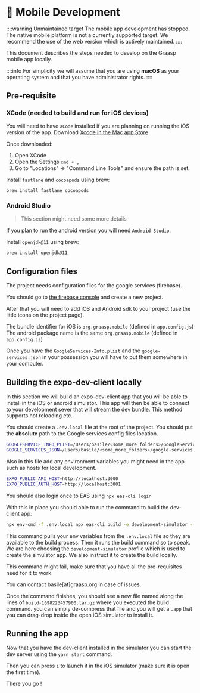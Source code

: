 # 📱 Mobile Development

::::warning Unmaintained target
The mobile app development has stopped. The native mobile platform is not a currently supported target.
We recommend the use of the web version which is actively maintained.
::::

This document describes the steps needed to develop on the Graasp mobile app locally.

::::info
For simplicity we will assume that you are using **macOS** as your operating system and that you have administrator rights.
::::

## Pre-requisite

### XCode (needed to build and run for iOS devices)

You will need to have `XCode` installed if you are planning on running the iOS version of the app.
Download [Xcode in the Mac app Store](https://apps.apple.com/us/app/xcode/id497799835)

Once downloaded:

1. Open XCode
2. Open the Settings `cmd + ,`
3. Go to "Locations" -> "Command Line Tools" and ensure the path is set.

Install `fastlane` and `cocoapods` using brew:

```sh
brew install fastlane cocoapods
```

### Android Studio

> This section might need some more details

If you plan to run the android version you will need `Android Studio`.

Install `openjdk@11` using brew:

```sh
brew install openjdk@11
```

## Configuration files

The project needs configuration files for the google services (firebase).

You should go to [the firebase console](https://console.firebase.google.com) and create a new project.

After that you will need to add iOS and Android sdk to your project (use the little icons on the project page).

The bundle identifier for iOS is `org.graasp.mobile` (defined in `app.config.js`)
The android package name is the same `org.graasp.mobile` (defined in `app.config.js`)

Once you have the `GoogleServices-Info.plist` and the `google-services.json` in your possession you will have to put them somewhere in your computer.

## Building the expo-dev-client locally

In this section we will build an expo-dev-client app that you will be able to install in the iOS or android simulator. This app will then be able to connect to your development sever that will stream the dev bundle. This method supports hot reloading etc.

You should create a `.env.local` file at the root of the project.
You should put the **absolute** path to the Google services config files location.

```sh
GOOGLESERVICE_INFO_PLIST=/Users/basile/<some_more_folders>/GoogleService-Info.plist
GOOGLE_SERVICES_JSON=/Users/basile/<some_more_folders>/google-services.json
```

Also in this file add any environment variables you might need in the app such as hosts for local development.

```sh
EXPO_PUBLIC_API_HOST=http://localhost:3000
EXPO_PUBLIC_AUTH_HOST=http://localhost:3001
```

You should also login once to EAS using `npx eas-cli login`

With this in place you should able to run the command to build the dev-client app:

```sh
npx env-cmd -f .env.local npx eas-cli build -e development-simulator --platform ios --local
```

This command pulls your env variables from the `.env.local` file so they are available to the build process.
Then it runs the build command so to speak.
We are here choosing the `development-simulator` profile which is used to create the simulator app.
We also instruct it to create the build locally.

This command might fail, make sure that you have all the pre-requisites need for it to work.

You can contact basile[at]graasp.org in case of issues.

Once the command finishes, you should see a new file named along the lines of `build-1698223457900.tar.gz` where you executed the build command. you can simply de-compress that file and you will get a `.app` that you can drag-drop inside the open iOS simulator to install it.

## Running the app

Now that you have the dev-client installed in the simulator you can start the dev server using the `yarn start` command.

Then you can press `i` to launch it in the iOS simulator (make sure it is open the first time).

There you go !
